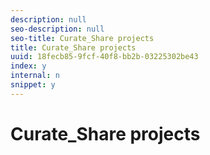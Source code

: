 ```yaml
---
description: null
seo-description: null
seo-title: Curate_Share projects
title: Curate_Share projects
uuid: 18fecb85-9fcf-40f8-bb2b-03225302be43
index: y
internal: n
snippet: y
---
```


# Curate_Share projects

